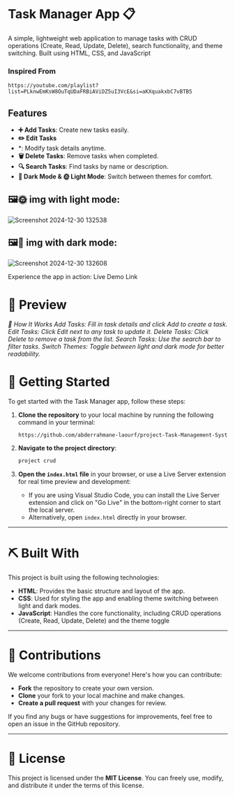 # Task Manager App 📋
A simple, lightweight web application to manage tasks with CRUD operations (Create, Read, Update, Delete), search functionality, and theme switching. Built using HTML, CSS, and JavaScript

### Inspired From 
    https://youtube.com/playlist?list=PLknwEmKsW8OuTqUDaFRBiAViDZ5uI3VcE&si=aKXquakxbC7vBTB5
## Features

- **➕ Add Tasks**: Create new tasks easily.
- **✏️ Edit Tasks**
- *: Modify task details anytime.
- **🗑️ Delete Tasks**: Remove tasks when completed.
- **🔍 Search Tasks**: Find tasks by name or description.
- **🌙 Dark Mode & 🌞 Light Mode**: Switch between themes for comfort.

## 🖼️🌞  img with light mode:
![Screenshot 2024-12-30 132538](https://github.com/user-attachments/assets/b67a3ebf-1166-42bf-985c-5e90245bdd4b)

## 🖼️🌙  img with dark mode:
![Screenshot 2024-12-30 132608](https://github.com/user-attachments/assets/ee62debd-d9c1-4256-a577-2089ce0ad0be)


Experience the app in action:
Live Demo Link

# 📐 Preview
*💭 How It Works
Add Tasks: Fill in task details and click Add to create a task.
Edit Tasks: Click Edit next to any task to update it.
Delete Tasks: Click Delete to remove a task from the list.
Search Tasks: Use the search bar to filter tasks.
Switch Themes: Toggle between light and dark mode for better readability.*

# 🏁 Getting Started

To get started with the Task Manager app, follow these steps:

1. **Clone the repository** to your local machine by running the following command in your terminal:
    ```bash
    https://github.com/abderrahmane-laourf/project-Task-Management-System.git
    ```

2. **Navigate to the project directory**:
    ```bash
    project crud
    ```
    
3. **Open the `index.html` file** in your browser, or use a Live Server extension for real time preview and development:
   - If you are using Visual Studio Code, you can install the Live Server extension and click on "Go Live" in the bottom-right corner to start the local server.
   - Alternatively, open `index.html` directly in your browser.

---

# ⛏️ Built With

This project is built using the following technologies:

- **HTML**: Provides the basic structure and layout of the app.
- **CSS**: Used for styling the app and enabling theme switching between light and dark modes.
- **JavaScript**: Handles the core functionality, including CRUD operations (Create, Read, Update, Delete) and the theme toggle

---

# 🤝 Contributions

We welcome contributions from everyone! Here's how you can contribute:

- **Fork** the repository to create your own version.
- **Clone** your fork to your local machine and make changes.
- **Create a pull request** with your changes for review.

If you find any bugs or have suggestions for improvements, feel free to open an issue in the GitHub repository.

---

# 📜 License

This project is licensed under the **MIT License**. You can freely use, modify, and distribute it under the terms of this license.


